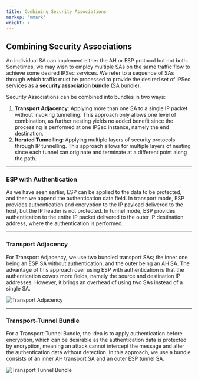 ```yaml
---
title: Combining Security Associations
markup: "mmark"
weight: 7
---
```


## Combining Security Associations
An individual SA can implement either the AH or ESP protocol but not both. Sometimes, we may wish to employ multiple SAs on the same traffic flow to achieve some desired IPSec services. We refer to a sequence of SAs through which traffic must be processed to provide the desired set of IPSec services as a **security association bundle** (SA bundle).

Security Associations can be combined into bundles in two ways:
1. **Transport Adjacency**: Applying more than one SA to a single IP packet without invoking tunnelling. This approach only allows one level of combination, as further nesting yields no added benefit since the processing is performed at one IPSec instance, namely the end destination.
1. **Iterated Tunnelling**: Applying multiple layers of security protocols through IP tunnelling. This approach allows for multiple layers of nesting since each tunnel can originate and terminate at a different point along the path.

-----

### ESP with Authentication
As we have seen earlier, ESP can be applied to the data to be protected, and then we append the authentication data field. In transport mode, ESP provides authentication and encryption to the IP payload delivered to the host, but the IP header is not protected. In tunnel mode, ESP provides authentication to the entire IP packet delivered to the outer IP destination address, where the authentication is performed.

-----

### Transport Adjacency
For Transport Adjacency, we use two bundled transport SAs; the inner one being an ESP SA without authentication, and the outer being an AH SA. The advantage of this approach over using ESP with authentication is that the authentication covers more fields, namely the source and destination IP addresses. However, it brings an overhead of using two SAs instead of a single SA.

![Transport Adjacency](/docs/figures/transport-adjacency.png)

-----

### Transport-Tunnel Bundle
For a Transport-Tunnel Bundle, the idea is to apply authentication before encryption, which can be desirable as the authentication data is protected by encryption, meaning an attack cannot intercept the message and alter the authentication data without detection. In this approach, we use a bundle consists of an inner AH transport SA and an outer ESP tunnel SA.

![Transport Tunnel Bundle](/docs/figures/transport-tunnel-bundle.png)
